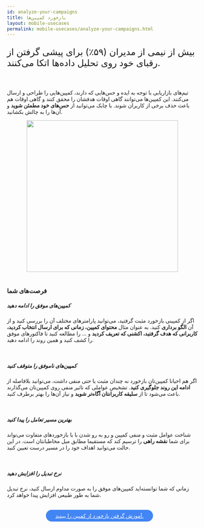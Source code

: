 ```yaml
---
id: analyze-your-campaigns
title: بازخورد کمپین‌ها
layout: mobile-usecases
permalink: mobile-usecases/analyze-your-campaigns.html
---
```


<p style="
    font-size: x-large;
"> بیش از نیمی از مدیران (۵۹٪) برای پیشی گرفتن از رقبای خود روی تحلیل داده‌ها اتکا می‌کنند.</p>

<br>

تیم‌های بازاریابی با توجه به ایده‌ و حس‌هایی که دارند، کمپین‌هایی را طراحی و ارسال می‌کنند. این کمپین‌ها می‌توانند گاهی اوقات هدفشان را محقق کنند و گاهی اوقات هم باعث حذف برخی از کاربران شوند. با چابک می‌توانید از **حس‌های خود مطمئن شوید** و آن‌ها را به چالش بکشانید. 

<div style="text-align: center;"><img src="http://uupload.ir/files/yo9o_analytics.jpg" class="img-fluid" style="
    width: 400px;
"></div> 

<br>

### فرصت‌های شما

##### کمپین‌های موفق را ادامه دهید

اگر از کمپینی بازخورد مثبت گرفتید، می‌توانید پارامترهای مختلف آن را بررسی کنید و از آن **الگو برداری** کنید. به عنوان مثال **محتوای کمپین، زمانی که برای ارسال انتخاب کردید، کاربرانی که هدف گرفتید، اکشنی که تعریف کردید** و ... را مطالعه کنید تا فاکتور‌های موفق را کشف کنید و همین روند را ادامه دهید.

<br>

##### کمپین‌های ناموفق را متوقف کنید

اگر هم احیانا کمپین‌تان بازخورد نه چندان مثبت یا حتی منفی داشت، می‌توانید بلافاصله از **ادامه این روند جلوگیری کنید**. تشخیص عواملی که تاثیر منفی روی کمپین‌تان می‌گذارند باعث می‌شود تا از **سلیقه کاربرانتان آگاه‌تر شوید** و نیاز آن‌ها را بهتر برطرف کنید.
 

<br>

##### بهترین مسیر تعامل را پیدا کنید

شناخت عوامل مثبت و منفی کمپین و رو به رو شدن با با بازخوردهای متفاوت می‌تواند برای شما **نقشه راهی** را ترسیم کند که مستقیما مطابق میل مخاطبانتان است. در این حالت می‌توانید اهداف خود را در مسیر درست تعیین کنید. 

<br>

##### نرخ تبدیل را افزایش دهید

زمانی که شما توانسته‌اید کمپین‌های موفق را به صورت مداوم ارسال کنید، نرخ تبدیل شما به طور طبیعی افزایش پیدا خواهد کرد. 

<br>

<div align="center">   
    <a style="display: inline-block; text-align: center; border-radius: 40px; background: #4285f4; color: white !important; padding: 7px 25px; margin-right: 15px; cursor: pointer; transition: all 0.25s ease;" href="/guides/how-to-analyze-your-campaigns.html">آموزش گرفتن بازخورد از کمپین را ببینید.</a>
</div>
